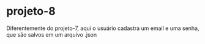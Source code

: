 # projeto-8
Diferentemente do projeto-7, aqui o usuário cadastra um email e uma senha, que são salvos em um arquivo .json
